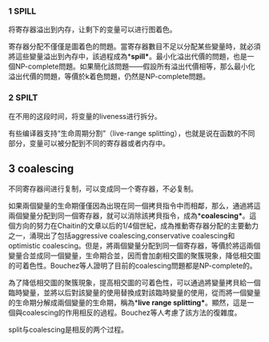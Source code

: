 ###  1 SPILL

将寄存器溢出到内存，让剩下的变量可以进行图着色。

寄存器分配不僅僅是圖着色的問題。當寄存器數目不足以分配某些變量時，就必須將這些變量溢出到內存中，該過程成為***spill\***。最小化溢出代價的問題，也是一個NP-complete問題。如果簡化該問題——假設所有溢出代價相等，那么最小化溢出代價的問題，等價於k着色問題，仍然是NP-complete問題。



### 2 SPILT

在不用的这段时间，将变量的liveness进行拆分。

有些编译器支持“生命周期分割”（live-range splitting），也就是说在函数的不同部分，变量可以被分配到不同的寄存器或者内存中。



## 3 coalescing

不同寄存器间进行复制，可以变成同一个寄存器，不必复制。

如果兩個變量的生命期僅僅因為出現在同一個拷貝指令中而相鄰，那么，通過將這兩個變量分配到同一個寄存器，就可以消除該拷貝指令，成為***coalescing\***。這個方向的努力在Chaitin的文章以后的1/4個世紀，成為推動寄存器分配的主要動力之一，涌現出了包括aggressive coalescing,conservative coalescing和optimistic coalescing。但是，將兩個變量分配到同一個寄存器，等價於將這兩個變量合並成同一個變量，生命期合並，因而會加劇相交圖的聚簇現象，降低相交圖的可着色性。Bouchez等人證明了目前的coalescing問題都是NP-complete的。

  為了降低相交圖的聚簇現象，提高相交圖的可着色性，可以通過將變量拷貝給一個臨時變量，並將以后對該變量的使用替換成對該臨時變量的使用，從而將一個變量的生命期分解成兩個變量的生命期，稱為***live range splitting\***。顯然，這是一個與coalescing的作用相反的過程。Bouchez等人考慮了該方法的復雜度。





split与coalescing是相反的两个过程。